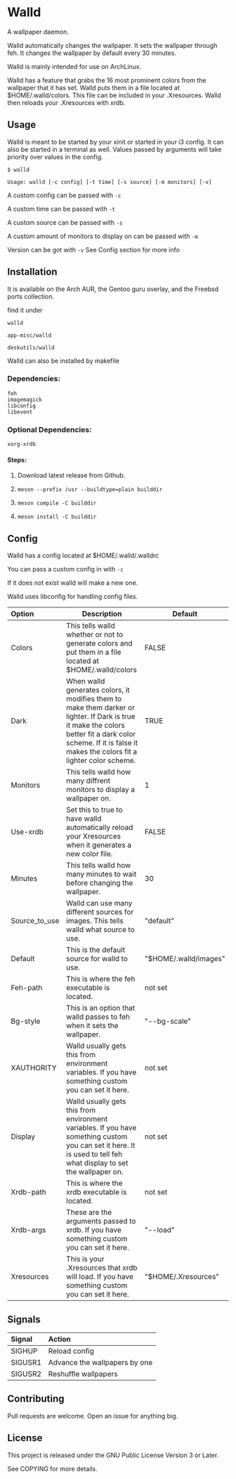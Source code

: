# Walld

A wallpaper daemon. 

Walld automatically changes the wallpaper. It sets the wallpaper through feh. It changes the wallpaper by default every 30 minutes. 

Walld is mainly intended for use on ArchLinux.

Walld has a feature that grabs the 16 most prominent colors from the wallpaper that it has set. Walld puts them in a file located at $HOME/.walld/colors. This file can be included in your .Xresources. Walld then reloads your .Xresources with xrdb.

## Usage

Walld is meant to be started by your xinit or started in your i3 config. It can also be started in a terminal as well.
Values passed by arguments will take priority over values in the config.

`$ walld`

`Usage: walld [-c config] [-t time] [-s source] [-m monitors] [-v]`

A custom config can be passed with `-c`

A custom time can be passed with `-t`

A custom source can be passed with `-s`

A custom amount of monitors to display on can be passed with `-m`

Version can be got with `-v`
See Config section for more info


## Installation

It is available on the Arch AUR, the Gentoo guru overlay, and the Freebsd ports collection.

find it under

`walld`

`app-misc/walld`

`deskutils/walld`

Walld can also be installed by makefile

### Dependencies:
```
feh
imagemagick
libconfig
libevent
```

### Optional Dependencies:
```
xorg-xrdb
```

#### Steps:

1. Download latest release from Github.

2. `meson --prefix /usr --buildtype=plain builddir`

3. `meson compile -C builddir`

4. `meson install -C builddir`

## Config

Walld has a config located at $HOME/.walld/.walldrc

You can pass a custom config in with `-c`

If it does not exist walld will make a new one.

Walld uses libconfig for handling config files.

| Option | Description | Default |
| :----------- | ------- | ----------- |
| Colors | This tells walld whether or not to generate colors and put them in a file located at $HOME/.walld/colors | FALSE |
| Dark | When walld generates colors, it modifies them to make them darker or lighter. If Dark is true it make the colors better fit a dark color scheme. If it is false it makes the colors fit a lighter color scheme. | TRUE |
| Monitors | This tells walld how many diffrent monitors to display a wallpaper on. | 1 |
| Use-xrdb | Set this to true to have walld automatically reload your Xresources when it generates a new color file. | FALSE |
| Minutes | This tells walld how many minutes to wait before changing the wallpaper. | 30 |
| Source_to_use | Walld can use many different sources for images. This tells walld what source to use. | "default" |
| Default | This is the default source for walld to use. | "$HOME/.walld/images" |
| Feh-path | This is where the feh executable is located. | not set |
| Bg-style | This is an option that walld passes to feh when it sets the wallpaper. | "--bg-scale" |
| XAUTHORITY | Walld usually gets this from environment variables. If you have something custom you can set it here. | not set |
| Display | Walld usually gets this from environment variables. If you have something custom you can set it here. It is used to tell feh what display to set the wallpaper on. | not set |
| Xrdb-path | This is where the xrdb executable is located. | not set |
| Xrdb-args | These are the arguments passed to xrdb. If you have something custom you can set it here. | "--load" |
| Xresources | This is your .Xresources that xrdb will load. If you have something custom you can set it here. | "$HOME/.Xresources" |

## Signals

| Signal | Action |
| :---   | :----- |
| SIGHUP | Reload config |
| SIGUSR1| Advance the wallpapers by one |
| SIGUSR2| Reshuffle wallpapers |

## Contributing

Pull requests are welcome. Open an issue for anything big.

## License
This project is released under the GNU Public License Version 3 or Later.

See COPYING for more details.
